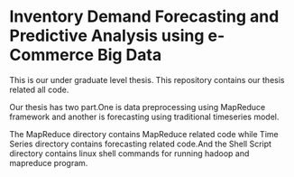 # Inventory Demand Forecasting and Predictive Analysis using e-Commerce Big Data

This is our under graduate level thesis. 
This repository contains our thesis related all code.

<p>Our thesis has two part.One is data preprocessing using MapReduce framework and another is forecasting using traditional timeseries model. </p>

<p>The MapReduce directory contains MapReduce related code while Time Series directory contains forecasting related code.And the Shell Script directory contains linux shell commands for running hadoop and mapreduce program. </p>
